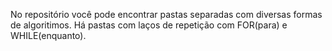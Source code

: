 No repositório você pode encontrar pastas separadas com diversas formas de algoritimos.
Há pastas com laços de repetição com FOR(para) e WHILE(enquanto).